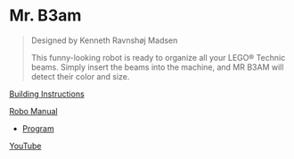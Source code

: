 # Mr. B3am

> Designed by Kenneth Ravnshøj Madsen
>
> This funny-looking robot is ready to organize all your LEGO® Technic beams. Simply insert the beams into the machine, and MR B3AM will detect their color and size.

[Building Instructions](https://www.lego.com/cdn/cs/set/assets/blt280b40d7990f726a/MR-B3AM.pdf)

[Robo Manual](https://robomanuals.com/product/mr-b3am)
- [Program](https://drive.google.com/file/d/14Mw2pj7NLlp6GuVXx7oIALv_neBCBQRy/view)

[YouTube](https://www.youtube.com/watch?v=cXuwyTnbOxI)

